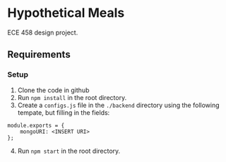 # Hypothetical Meals
ECE 458 design project.

## Requirements

### Setup
1. Clone the code in github
2. Run `npm install` in the root directory.
3. Create a `configs.js` file in the `./backend` directory using the following tempate, but filling in the fields:
```
module.exports = {
    mongoURI: <INSERT URI>
};
```
4. Run `npm start` in the root directory.